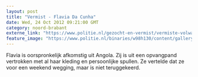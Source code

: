 ```yaml
---
layout: post
title: "Vermist - Flavia Da Cunha"
date: Wed, 24 Oct 2012 09:21:00 GMT
category: noord-brabant
externe_link: "https://www.politie.nl/gezocht-en-vermist/vermiste-volwassenen/2003/september/09-flavia-da-cunha.html"
feature_image: "https://www.politie.nl/binaries/w98h130/content/gallery/politie/vermist/vermiste-volwassenen/2003/september/flavia-da-cunha.jpg"
---
```


Flavia is oorspronkelijk afkomstig uit Angola. Zij is uit een opvangpand vertrokken met al haar kleding en persoonlijke spullen. Ze vertelde dat ze voor een weekend wegging, maar is niet teruggekeerd.
